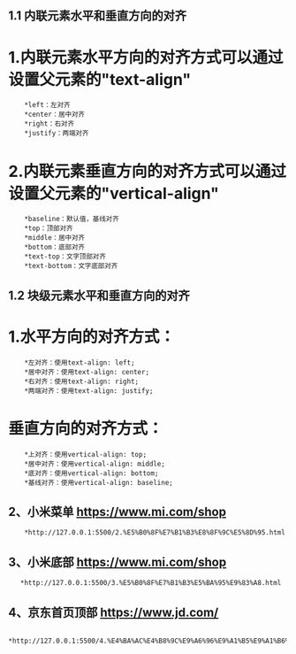 ## 1.1 内联元素水平和垂直方向的对齐 

 # 1.内联元素水平方向的对齐方式可以通过设置父元素的"text-align"
        
        *left：左对齐
        *center：居中对齐
        *right：右对齐
        *justify：两端对齐

 # 2.内联元素垂直方向的对齐方式可以通过设置父元素的"vertical-align"
        
        *baseline：默认值，基线对齐
        *top：顶部对齐
        *middle：居中对齐
        *bottom：底部对齐
        *text-top：文字顶部对齐
        *text-bottom：文字底部对齐


## 1.2 块级元素水平和垂直方向的对齐
    
 # 1.水平方向的对齐方式：

        *左对齐：使用text-align: left;
        *居中对齐：使用text-align: center;
        *右对齐：使用text-align: right;
        *两端对齐：使用text-align: justify;

# 垂直方向的对齐方式：

        *上对齐：使用vertical-align: top;
        *居中对齐：使用vertical-align: middle;
        *底对齐：使用vertical-align: bottom;
        *基线对齐：使用vertical-align: baseline;

## 2、小米菜单 https://www.mi.com/shop

        *http://127.0.0.1:5500/2.%E5%B0%8F%E7%B1%B3%E8%8F%9C%E5%8D%95.html

## 3、小米底部 https://www.mi.com/shop

       *http://127.0.0.1:5500/3.%E5%B0%8F%E7%B1%B3%E5%BA%95%E9%83%A8.html

## 4、京东首页顶部 https://www.jd.com/

       *http://127.0.0.1:5500/4.%E4%BA%AC%E4%B8%9C%E9%A6%96%E9%A1%B5%E9%A1%B6%E9%83%A8.html